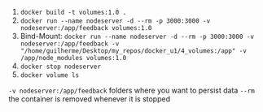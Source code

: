 1. `docker build -t volumes:1.0 .`  
2. `docker run --name nodeserver -d --rm -p 3000:3000 -v nodeserver:/app/feedback volumes:1.0`
2. Bind-Mount: `docker run --name nodeserver -d --rm -p 3000:3000 -v nodeserver:/app/feedback -v "/home/guilherme/Desktop/my_repos/docker_u1/4_volumes:/app" -v /app/node_modules volumes:1.0`
3. `docker stop nodeserver`
4. `docker volume ls`

`-v nodeserver:/app/feedback` folders where you want to persist data
`--rm` the container is removed whenever it is stopped